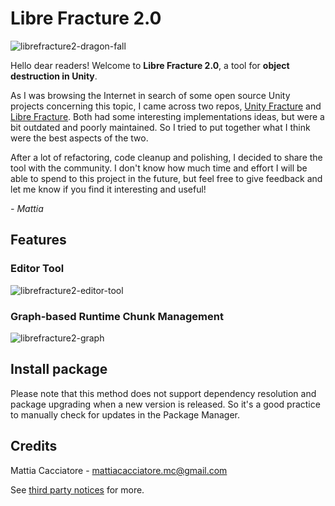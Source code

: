 # Libre Fracture 2.0
![librefracture2-dragon-fall](https://github.com/HunterProduction/unity-libre-fracture-2.0/wiki/librefracture2-dragon-fall.gif)

Hello dear readers! Welcome to **Libre Fracture 2.0**, a tool for **object destruction in Unity**.

As I was browsing the Internet in search of some open source Unity projects concerning this topic, I came across two repos, [Unity Fracture](https://github.com/ElasticSea/unity-fracture) and [Libre Fracture](https://github.com/U3DC/unity-libre-fracture). Both had some interesting implementations ideas, but were a bit outdated and poorly maintained. So I tried to put together what I think were the best aspects of the two.

After a lot of refactoring, code cleanup and polishing, I decided to share the tool with the community. I don't know how much time and effort I will be able to spend to this project in the future, but feel free to give feedback and let me know if you find it interesting and useful!

*- Mattia*

## Features

### Editor Tool

![librefracture2-editor-tool](https://github.com/HunterProduction/unity-libre-fracture-2.0/wiki/librefracture2-editor-tool.gif)

### Graph-based Runtime Chunk Management

![librefracture2-graph](https://github.com/HunterProduction/unity-libre-fracture-2.0/wiki/librefracture2-graph.gif)


## Install package

Please note that this method does not support dependency resolution and package upgrading when a new version is released. So it's a good practice to manually check for updates in the Package Manager.

## Credits
Mattia Cacciatore - [mattiacacciatore.mc@gmail.com](mattiacacciatore.mc@gmail.com)

See [third party notices](THIRD%20PARTY%20NOTICES.md) for more.
